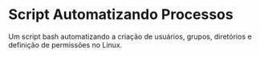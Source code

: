 # Script Automatizando Processos
Um script bash automatizando a criação de usuários, grupos, diretórios e definição de permissões no Linux. 
